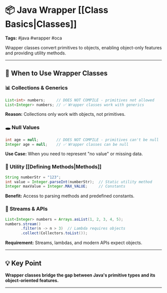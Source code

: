 # 📦 Java Wrapper [[Class Basics|Classes]]

**Tags:** #java #wrapper #oca

Wrapper classes convert primitives to objects, enabling object-only features and providing utility methods.

---

## 🔹 When to Use Wrapper Classes

### 📊 Collections & Generics

```java
List<int> numbers;     // DOES NOT COMPILE - primitives not allowed
List<Integer> numbers; // ✅ Wrapper classes work with generics
```

**Reason:** Collections only work with objects, not primitives.

### 🕳️ Null Values

```java
int age = null;        // DOES NOT COMPILE - primitives can't be null
Integer age = null;    // ✅ Wrapper classes can be null
```

**Use Case:** When you need to represent "no value" or missing data.

### 🔧 Utility [[Defining Methods|Methods]]

```java
String numberStr = "123";
int value = Integer.parseInt(numberStr);  // Static utility method
Integer maxValue = Integer.MAX_VALUE;     // Constants
```

**Benefit:** Access to parsing methods and predefined constants.

### 🌊 Streams & APIs

```java
List<Integer> numbers = Arrays.asList(1, 2, 3, 4, 5);
numbers.stream()
       .filter(n -> n > 3)  // Lambda requires objects
       .collect(Collectors.toList());
```

**Requirement:** Streams, lambdas, and modern APIs expect objects.

---

## 💡 Key Point

**Wrapper classes bridge the gap between Java's primitive types and its object-oriented features.**

---